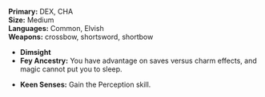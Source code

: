 **Primary:** DEX, CHA  
**Size:** Medium  
**Languages:** Common, Elvish  
**Weapons:** crossbow, shortsword, shortbow  

- **Dimsight**
- **Fey Ancestry:** You have advantage on saves versus charm effects, and magic cannot put you to sleep.
* **Keen Senses:** Gain the Perception skill.
